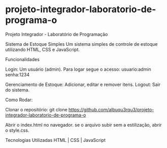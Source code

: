 # projeto-integrador-laboratorio-de-programa-o
Projeto Integrador - Laboratório de Programação

Sistema de Estoque Simples
Um sistema simples de controle de estoque utilizando HTML, CSS e JavaScript.

Funcionalidades

Login: Um usuário (admin).
Para logar segue o acesso: usuario:admin senha:1234

Gerenciamento de Estoque: Adicionar, editar e remover itens.
Logout: Sair do sistema.

Como Rodar:

Clonar o repositório:
git clone https://github.com/albuqu3rqu3/projeto-integrador-laboratorio-de-programa-o

Abrir o index.html no navegador.
se o arquivo subir sem a estilização, abrir o style.css.

Tecnologias Utilizadas
HTML | CSS | JavaScript
